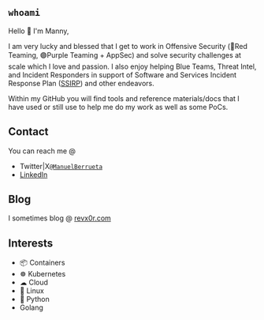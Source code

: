 ## `whoami`
Hello 👋 I'm Manny,   
     
I am very lucky and blessed that I get to work in Offensive Security (🔴Red Teaming, 🟣Purple Teaming + AppSec) and solve security challenges at scale which I love and passion. I also enjoy helping Blue Teams, Threat Intel, and Incident Responders in support of Software and Services Incident Response Plan ([SSIRP](https://msrc.microsoft.com/blog/2019/06/inside-the-msrc-anatomy-of-a-ssirp-incident/)) and other endeavors.    

Within my GitHub you will find tools and reference materials/docs that I have used or still use to help me do my work as well as some PoCs.

## Contact
You can reach me @    
- Twitter|X[`@ManuelBerrueta`](https://twitter.com/ManuelBerrueta)    
- [LinkedIn](https://www.linkedin.com/in/manuel-berrueta/)

## Blog
I sometimes blog @ [revx0r.com](https://revx0r.com/)    

## Interests
- 📦 Containers
- ☸ Kubernetes
- ☁ Cloud
- 🐧 Linux
- 🐍 Python
- Golang
     
    
<!---
ManuelBerrueta/ManuelBerrueta is a ✨ special ✨ repository because its `README.md` (this file) appears on your GitHub profile.
You can click the Preview link to take a look at your changes.
--->
